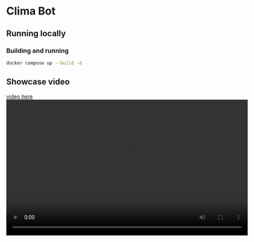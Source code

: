 # Clima Bot

## Running locally

### Building and running
```bash
docker compose up --build -d
```

## Showcase video

[video here](https://github.com/gabrielforster/clima-bot/blob/master/.github/assets/clima-bot.mp4)
<video width="640" height="360" controls>
  <source src="https://github.com/gabrielforster/clima-bot/blob/master/.github/assets/clima-bot.mp4" type="video/mp4">
  Your browser does not support the video tag.
</video>
